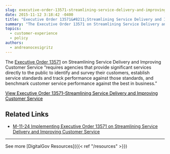 ```yaml
---
slug: executive-order-13571-streamlining-service-delivery-and-improving-customer-service
date: 2015-11-12 3:18:42 -0400
title: "Executive Order 13571&#8211;Streamlining Service Delivery and Improving Customer Service"
summary: "The Executive Order 13571 on Streamlining Service Delivery and Improving Customer Service &#8220;requires agencies that provide significant services directly to the public to identify and survey their customers, establish service standards and track performance against those standards, and benchmark customer service performance against the best in business.&#8221; View Executive Order 13571&#8211;Streamlining Service Delivery and Improving Customer Service"
topics:
  - customer-experience
  - policy
authors:
  - andreanocesigritz
---
```


The [Executive Order 13571](https://www.whitehouse.gov/the-press-office/2011/04/27/executive-order-13571-streamlining-service-delivery-and-improving-custom) on Streamlining Service Delivery and Improving Customer Service &#8220;requires agencies that provide significant services directly to the public to identify and survey their customers, establish service standards and track performance against those standards, and benchmark customer service performance against the best in business.&#8221;

<a class="button" style="color: #000000" href="https://www.whitehouse.gov/the-press-office/2011/04/27/executive-order-13571-streamlining-service-delivery-and-improving-custom">View Executive Order 13571&#8211;Streamlining Service Delivery and Improving Customer Service</a><a><br /> </a>

## Related Links

- [M-11-24 Implementing Executive Order 13571 on Streamlining Service Delivery and Improving Customer Service](https://www.whitehouse.gov/sites/whitehouse.gov/files/omb/memoranda/2011/m11-24.pdf)

---

See more [DigitalGov Resources]({{< ref "/resources" >}})
